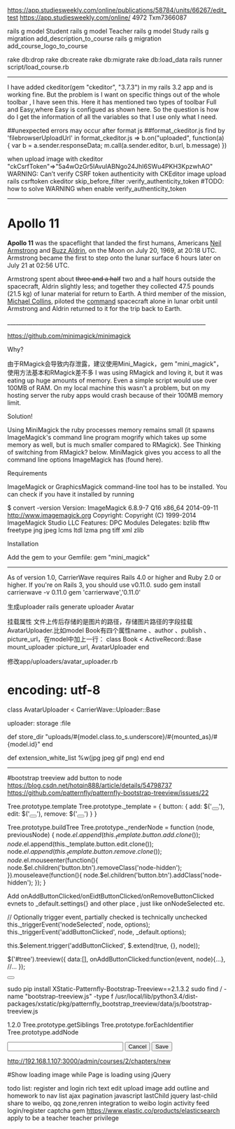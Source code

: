 
https://app.studiesweekly.com/online/publications/58784/units/66267/edit_test
https://app.studiesweekly.com/online/
4972
Txm7366087

rails g model Student
rails g model Teacher
rails g model Study
rails g migration add_description_to_course
rails g migration add_course_logo_to_course

rake db:drop
rake db:create
rake db:migrate
rake db:load_data
rails runner script/load_course.rb

_______________________________________________________________________
I have added ckeditor(gem "ckeditor", "3.7.3") in my rails 3.2 app and is working fine.
But the problem is I want on specific things out of the whole toolbar , I have seen this.
Here it has mentioned two types of toolbar Full and Easy,where Easy is configued as shown here.
So the question is how do I get the information of all the variables so that I use only what I need.

##unexpected errors may occur after format js 
##format_ckeditor.js
find by 'filebrowserUploadUrl' in format_ckeditor.js
=>
b.on("uploaded",
	function(a) {
		var b = a.sender.responseData;
		m.call(a.sender.editor, b.url, b.message)
})

when upload image with ckeditor
"ckCsrfToken"=>"5a4wOzGr5IAvuIABNgo24JhI6SWu4PKH3KpzwhAO"
WARNING: Can’t verify CSRF token authenticity with CKEditor image upload
rails csrftoken ckeditor
skip_before_filter  :verify_authenticity_token
#TODO: how to solve WARNING when enable verify_authenticity_token
_______________________________________________________________________

<h1>Apollo 11</h1>
<p><strong>Apollo 11</strong> was the spaceflight that landed the first humans, Americans <a href="http://en.wikipedia.org/wiki/Neil_Armstrong">Neil Armstrong</a> and <a href="http://en.wikipedia.org/wiki/Buzz_Aldrin">Buzz Aldrin</a>, on the Moon on July 20, 1969, at 20:18 UTC. Armstrong became the first to step onto the lunar surface 6 hours later on July 21 at 02:56 UTC.</p>
<p>Armstrong spent about <s>three and a half</s> two and a half hours outside the spacecraft, Aldrin slightly less; and together they collected 47.5 pounds (21.5&nbsp;kg) of lunar material for return to Earth. A third member of the mission, <a href="http://en.wikipedia.org/wiki/Michael_Collins_(astronaut)">Michael Collins</a>, piloted the <a href="http://en.wikipedia.org/wiki/Apollo_Command/Service_Module">command</a> spacecraft alone in lunar orbit until Armstrong and Aldrin returned to it for the trip back to Earth.
</p>
_______________________________________________________________________

https://github.com/minimagick/minimagick

Why?

由于RMagick会导致内存泄露，建议使用Mini_Magick，gem "mini_magick"，使用方法基本和RMagick差不多
I was using RMagick and loving it, but it was eating up huge amounts of memory. Even a simple script would use over 100MB of RAM. On my local machine this wasn't a problem, but on my hosting server the ruby apps would crash because of their 100MB memory limit.

Solution!

Using MiniMagick the ruby processes memory remains small (it spawns ImageMagick's command line program mogrify which takes up some memory as well, but is much smaller compared to RMagick). See Thinking of switching from RMagick? below.
MiniMagick gives you access to all the command line options ImageMagick has (found here).

Requirements

ImageMagick or GraphicsMagick command-line tool has to be installed. You can check if you have it installed by running

$ convert -version
Version: ImageMagick 6.8.9-7 Q16 x86_64 2014-09-11 http://www.imagemagick.org
Copyright: Copyright (C) 1999-2014 ImageMagick Studio LLC
Features: DPC Modules
Delegates: bzlib fftw freetype jng jpeg lcms ltdl lzma png tiff xml zlib

Installation

Add the gem to your Gemfile:
gem "mini_magick"
_______________________________________________________________________
As of version 1.0, CarrierWave requires Rails 4.0 or higher and Ruby 2.0 or higher. If you're on Rails 3, you should use v0.11.0.
sudo gem install carrierwave -v 0.11.0
gem 'carrierwave','0.11.0'

生成uploader
rails generate uploader Avatar

挂载属性
文件上传后存储的是图片的路径，存储图片路径的字段挂载AvatarUploader.比如model Book有四个属性name 、author 、publish 、picture_url，在model中加上一行：
class Book < ActiveRecord::Base
    mount_uploader :picture_url, AvatarUploader
end

修改app/uploaders/avatar_uploader.rb

# encoding: utf-8
class AvatarUploader < CarrierWave::Uploader::Base

uploader:
  storage :file

  def store_dir
    "uploads/#{model.class.to_s.underscore}/#{mounted_as}/#{model.id}"
  end

   def extension_white_list
     %w(jpg jpeg gif png)
   end
end
_______________________________________________________________________
#bootstrap treeview add button to node
https://blog.csdn.net/hotqin888/article/details/54798737
https://github.com/patternfly/patternfly-bootstrap-treeview/issues/22

Tree.prototype.template
Tree.prototype._template = {
	button: {
	add: $('<button class="add-btn btn glyphicon glyphicon-plus-sign node-hidden"></button>'),
	edit: $('<button class="btn glyphicon glyphicon-edit node-hidden"></button>'),
	remove: $('<button class="btn glyphicon glyphicon-remove-sign node-hidden"></button>')
	}
}

Tree.prototype.buildTree
Tree.prototype._renderNode = function (node, previousNode) {
	node.$el.append(this._template.button.add.clone());
	node.$el.append(this._template.button.edit.clone());
	node.$el.append(this._template.button.remove.clone());
	node.$el.mouseenter(function(){
		node.$el.children('button.btn').removeClass('node-hidden');
	}).mouseleave(function(){
		node.$el.children('button.btn').addClass('node-hidden');
	});
}


Add onAddButtonClicked/onEidtButtonClicked/onRemoveButtonClicked evnets 
to _default.settings{} and other place , just like onNodeSelected etc.

// Optionally trigger event, partially checked is technically unchecked
this._triggerEvent('nodeSelected', node, options);
this._triggerEvent('addButtonClicked', node, _default.options);

this.$element.trigger('addButtonClicked', $.extend(true, {}, node));

$('#tree').treeview({
data:[],
onAddButtonClicked:function(event, node){...},
//...
});

<button class="add-btn btn glyphicon glyphicon-plus-sign node-hidden"></button>

sudo pip install XStatic-Patternfly-Bootstrap-Treeview==2.1.3.2
sudo find / -name "bootstrap-treeview.js" -type f
/usr/local/lib/python3.4/dist-packages/xstatic/pkg/patternfly_bootstrap_treeview/data/js/bootstrap-treeview.js

1.2.0
Tree.prototype.getSiblings
Tree.prototype.forEachIdentifier
Tree.prototype.addNode


<form name="create-section" method="post" id="" class="new_chapter" action="/admin/chapters/222/sections" accept-charset="UTF-8">
  <input type="text" size="30" name="section[title]" id="">
  <button class="cancel btn">Cancel</button>	
  <button class="save btn">Save</button>
</form>

http://192.168.1.107:3000/admin/courses/2/chapters/new


#Show loading image while Page is loading using jQuery 

todo list:
register and login
rich text edit
upload image
add outline and homework to nav list
ajax pagination
javascript lastChild jquery last-child
share to weibo, qq zone,renren
integration to weibo login
activity feed
login/register captcha gem
https://www.elastic.co/products/elasticsearch
apply to be a teacher
teacher privilege









